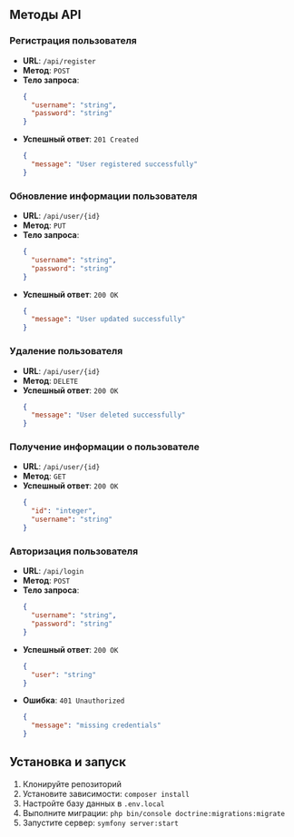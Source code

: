 ## Методы API

### Регистрация пользователя
- **URL**: `/api/register`
- **Метод**: `POST`
- **Тело запроса**:
  ```json
  {
    "username": "string",
    "password": "string"
  }
  ```
- **Успешный ответ**: `201 Created`
  ```json
  {
    "message": "User registered successfully"
  }
  ```

### Обновление информации пользователя
- **URL**: `/api/user/{id}`
- **Метод**: `PUT`
- **Тело запроса**:
  ```json
  {
    "username": "string",
    "password": "string"
  }
  ```
- **Успешный ответ**: `200 OK`
  ```json
  {
    "message": "User updated successfully"
  }
  ```

### Удаление пользователя
- **URL**: `/api/user/{id}`
- **Метод**: `DELETE`
- **Успешный ответ**: `200 OK`
  ```json
  {
    "message": "User deleted successfully"
  }
  ```

### Получение информации о пользователе
- **URL**: `/api/user/{id}`
- **Метод**: `GET`
- **Успешный ответ**: `200 OK`
  ```json
  {
    "id": "integer",
    "username": "string"
  }
  ```

### Авторизация пользователя
- **URL**: `/api/login`
- **Метод**: `POST`
- **Тело запроса**:
  ```json
  {
    "username": "string",
    "password": "string"
  }
  ```
- **Успешный ответ**: `200 OK`
  ```json
  {
    "user": "string"
  }
  ```
- **Ошибка**: `401 Unauthorized`
  ```json
  {
    "message": "missing credentials"
  }
  ```

## Установка и запуск

1. Клонируйте репозиторий
2. Установите зависимости: `composer install`
3. Настройте базу данных в `.env.local`
4. Выполните миграции: `php bin/console doctrine:migrations:migrate`
5. Запустите сервер: `symfony server:start` 